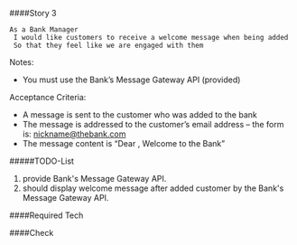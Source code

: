 ####Story 3

```
As a Bank Manager
 I would like customers to receive a welcome message when being added
 So that they feel like we are engaged with them

```

Notes:

* You must use the Bank’s Message Gateway API (provided)

Acceptance Criteria:

* A message is sent to the customer who was added to the bank
* The message is addressed to the customer’s email address – the form is: nickname@thebank.com
* The message content is “Dear <nickname>, Welcome to the Bank”

#####TODO-List

1. provide Bank's Message Gateway API.
2. should display welcome message after added customer by the Bank's Message Gateway API.


####Required Tech

####Check